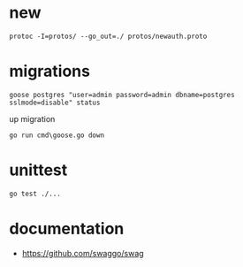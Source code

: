 # new

`protoc -I=protos/ --go_out=./ protos/newauth.proto` 


# migrations

`goose postgres "user=admin password=admin dbname=postgres sslmode=disable" status`

up migration

`go run cmd\goose.go down`




# unittest

`go test ./...`

# documentation

- https://github.com/swaggo/swag
